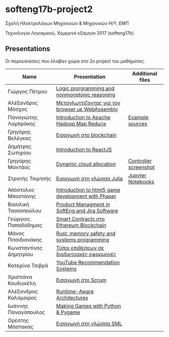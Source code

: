 # softeng17b-project2

Σχολή Ηλεκτρολόγων Μηχανικών & Μηχανικών Η/Υ, ΕΜΠ

Τεχνολογία Λογισμικού, Χεμερινό εξάμηνο 2017 (softeng17b)

## Presentations
Οι παρουσιάσεις που έλαβαν χώρα στο 2ο project του μαθήματος.

|Name|Presentation|Additional files|
|----|-----|------|
|Γιώργος Πέτρου | [Logic prorgramming and nonmonotonic reasoning](files/prolog-presentation.pptx) |
|Αλέξανδρος Μόσχος | [Μεταγλωττίζοντας για τον browser με WebAssembly](files/wasm.pdf)|
|Παναγιώτης Λαμπράκης | [Introduction to Apache Hadoop Map Reduce](files/hadoop.pptx) | [Example sources](files/hadoop-map-reduce.zip) |
|Γρηγόρης Βελέγκας | [Εισαγωγή στο blockchain](files/intro-to-blockchain.pdf) |
|Δημήτρης Σωτηρίου | [Introduction to ReactJS](files/Introduction-to-ReactJS-20180227.pdf) |
|Γρηγόρης Μαντάος | [Dynamic cloud allocation](files/dynamic-cloud.pdf) | [Controller screenshot](files/cloud-controller.png) |
|Στρατής Τσιρτσής | [Εισαγωγή στη γλώσσα Julia](files/intro-to-julia/julia.md) | [Jupyter Notebooks](files/intro-to-julia/)
|Απόστολος Μποστάνης| [Introduction to html5 game development with Phaser](files/phaser-js-presentation.pptx) | 
|Βασιλική Τασσοπούλου | [Product Managment in SoftEng and Jira Software](http://prezi.com/aa_uv5fe--4_/?utm_campaign=share&utm_medium=copy)|
|Γεώργιος Παπαδόδημας | [Smart Contracts στο Ethereum Blockchain](files/Smart-Contracts-in-Ethereum-Blockchain.zip) |
|Μάνος Πιτσιδιανάκης | [Rust: memory safety and systems programming](files/rust.pdf) |
|Κωνσταντίνος Δημητρίου | [Τύποι επιθέσεων σε διαδικτυακές εφαρμογές](files/τύποι%20επιθέσεων%20σε%20διαδικτυακές%20εφαρμογές.odp) | 
|Κατερίνα Τσιβρά | [YouTube Recommendation Systems](files/YoutubeRecommendationSystems.zip)|
|Χριστιάνα Κουδιγκέλη | [Εισαγωγή στο Scrum](files/[softeng17]Χριστιάνα%20Κουδιγκέλη%20-%20Project%202.pdf)|
|Αλέξανδρος Καλόμοιρος | [Runtime-Aware Architectures](files/raa-presentation.pdf) |
|Ιωάννης Παναγόπουλος| [Making Games with Python & Pygame](files/el13542-Making%20games%20with%20Python%20&amp;%20Pygame.zip) |
|Ορέστης Μάστακας | [Εισαγωγή στη γλώσσα SML](SML2.odp) |
